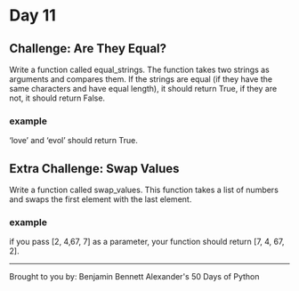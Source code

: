 # Day 11

## Challenge: Are They Equal?

Write a function called equal_strings. The function takes two strings as arguments and compares them. If the strings are equal (if they have the same characters and have equal length), it should return True, if they are not, it should return False. 

### example

‘love’ and ‘evol’ should return True.

## Extra Challenge: Swap Values
Write a function called swap_values. This function takes a list of numbers and swaps the first element with the last element. 

### example
if you pass [2, 4,67, 7] as a parameter, your function should return [7, 4, 67, 2].

---

Brought to you by: Benjamin Bennett Alexander's 50 Days of Python